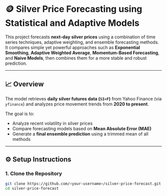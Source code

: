 # 🪙 Silver Price Forecasting using Statistical and Adaptive Models

This project forecasts **next-day silver prices** using a combination of time series techniques, adaptive weighting, and ensemble forecasting methods.  
It compares simple yet powerful approaches such as **Exponential Smoothing**, **Adaptive Weighted Average**, **Momentum-Based Forecasting**, and **Naive Models**, then combines them for a more stable and robust prediction.

---

## 📈 Overview

The model retrieves **daily silver futures data (`SI=F`)** from Yahoo Finance (via `yfinance`) and analyzes price movement trends from **2020 to present**.

The goal is to:
- Analyze recent volatility in silver prices  
- Compare forecasting models based on **Mean Absolute Error (MAE)**  
- Generate a **final ensemble prediction** using a trimmed mean of all methods  

---

## ⚙️ Setup Instructions

### 1. Clone the Repository
```bash
git clone https://github.com/<your-username>/silver-price-forecast.git
cd silver-price-forecast
